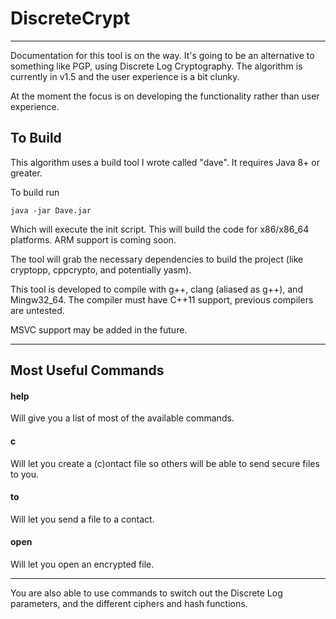 # DiscreteCrypt
---

Documentation for this tool is on the way. It's going to be an alternative to something like PGP, using Discrete Log Cryptography. The algorithm is currently in v1.5 and the user experience is a bit clunky.

At the moment the focus is on developing the functionality rather than user experience. 

## To Build

This algorithm uses a build tool I wrote called "dave". It requires Java 8+ or greater. 

To build run 
``` 
java -jar Dave.jar
```

Which will execute the init script. This will build the code for x86/x86_64 platforms. ARM support is coming soon. 

The tool will grab the necessary dependencies to build the project (like cryptopp, cppcrypto, and potentially yasm).

This tool is developed to compile with g++, clang (aliased as g++), and Mingw32_64. The compiler must have C++11 support, previous compilers are untested.

MSVC support may be added in the future.

--- 

## Most Useful Commands

#### help

Will give you a list of most of the available commands.

#### c 

Will let you create a (c)ontact file so others will be able to send secure files to you.

#### to 

Will let you send a file to a contact.

#### open

Will let you open an encrypted file.

---

You are also able to use commands to switch out the Discrete Log parameters, and the different ciphers and hash functions.
